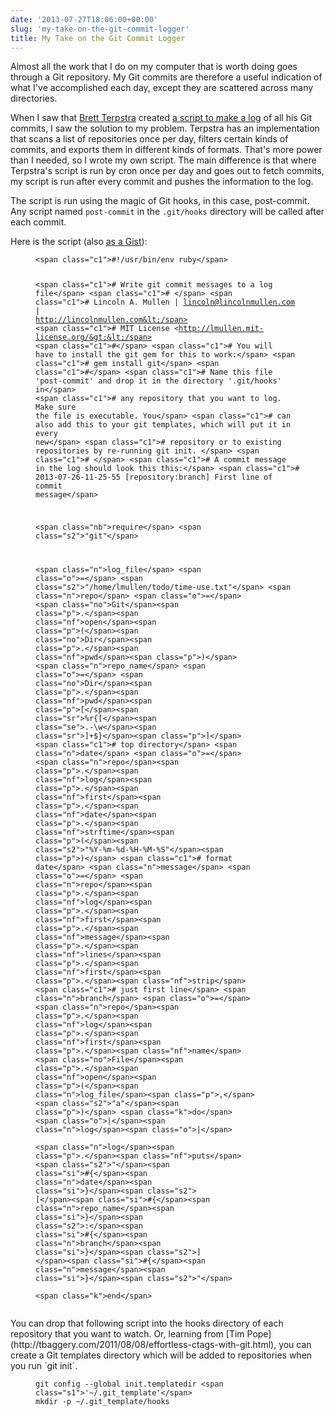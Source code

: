 ```yaml
---
date: '2013-07-27T18:06:00+00:00'
slug: 'my-take-on-the-git-commit-logger'
title: My Take on the Git Commit Logger
---
```


Almost all the work that I do on my computer that is worth doing goes through a Git repository. My Git commits are therefore a useful indication of what I've accomplished each day, except they are scattered across many directories.

When I saw that [Brett Terpstra](http://brettterpstra.com/) created [a script to make a log](http://brettterpstra.com/2012/05/21/git-logger-revisited/) of all his Git commits, I saw the solution to my problem. Terpstra has an implementation that scans a list of repositories once per day, filters certain kinds of commits, and exports them in different kinds of formats. That's more power than I needed, so I wrote my own script. The main difference is that where Terpstra's script is run by cron once per day and goes out to fetch commits, my script is run after every commit and pushes the information to the log.

The script is run using the magic of Git hooks, in this case, post-commit. Any script named `post-commit` in the `.git/hooks` directory will be called after each commit.

Here is the script (also [as a Gist](https://gist.github.com/lmullen/6095650)):
<figure class="highlight">
<pre><code class="language-ruby" data-lang="ruby">&lt;span class="c1">#!/usr/bin/env ruby&lt;/span>

&lt;span class="c1"># Write git commit messages to a log file&lt;/span>
&lt;span class="c1"># &lt;/span>
&lt;span class="c1"># Lincoln A. Mullen | lincoln@lincolnmullen.com | http://lincolnmullen.com&lt;/span>
&lt;span class="c1"># MIT License &lt;http://lmullen.mit-license.org/&gt;&lt;/span>
&lt;span class="c1">#&lt;/span>
&lt;span class="c1"># You will have to install the git gem for this to work:&lt;/span>
&lt;span class="c1">#   gem install git&lt;/span>
&lt;span class="c1">#&lt;/span>
&lt;span class="c1"># Name this file &#39;post-commit&#39; and drop it in the directory &#39;.git/hooks&#39;  in&lt;/span>
&lt;span class="c1"># any repository that you want to log. Make sure the file is executable. You&lt;/span>
&lt;span class="c1"># can also add this to your git templates, which will put it in every new&lt;/span>
&lt;span class="c1"># repository or to existing repositories by re-running git init.  &lt;/span>
&lt;span class="c1"># &lt;/span>
&lt;span class="c1"># A commit message in the log should look this this:&lt;/span>
&lt;span class="c1">#   2013-07-26-11-25-55 [repository:branch] First line of commit message&lt;/span>

&lt;span class="nb">require&lt;/span> &lt;span class="s2">"git"&lt;/span>

&lt;span class="n">log_file&lt;/span> &lt;span class="o">=&lt;/span> &lt;span class="s2">"/home/lmullen/todo/time-use.txt"&lt;/span>
&lt;span class="n">repo&lt;/span> &lt;span class="o">=&lt;/span> &lt;span class="no">Git&lt;/span>&lt;span class="p">.&lt;/span>&lt;span class="nf">open&lt;/span>&lt;span class="p">(&lt;/span>&lt;span class="no">Dir&lt;/span>&lt;span class="p">.&lt;/span>&lt;span class="nf">pwd&lt;/span>&lt;span class="p">)&lt;/span>
&lt;span class="n">repo_name&lt;/span> &lt;span class="o">=&lt;/span> &lt;span class="no">Dir&lt;/span>&lt;span class="p">.&lt;/span>&lt;span class="nf">pwd&lt;/span>&lt;span class="p">[&lt;/span>&lt;span class="sr">%r{[&lt;/span>&lt;span class="se">\.\-\w&lt;/span>&lt;span class="sr">]+$}&lt;/span>&lt;span class="p">]&lt;/span>                       &lt;span class="c1"># top directory&lt;/span>
&lt;span class="n">date&lt;/span> &lt;span class="o">=&lt;/span> &lt;span class="n">repo&lt;/span>&lt;span class="p">.&lt;/span>&lt;span class="nf">log&lt;/span>&lt;span class="p">.&lt;/span>&lt;span class="nf">first&lt;/span>&lt;span class="p">.&lt;/span>&lt;span class="nf">date&lt;/span>&lt;span class="p">.&lt;/span>&lt;span class="nf">strftime&lt;/span>&lt;span class="p">(&lt;/span>&lt;span class="s2">"%Y-%m-%d-%H-%M-%S"&lt;/span>&lt;span class="p">)&lt;/span>  &lt;span class="c1"># format date&lt;/span>
&lt;span class="n">message&lt;/span> &lt;span class="o">=&lt;/span> &lt;span class="n">repo&lt;/span>&lt;span class="p">.&lt;/span>&lt;span class="nf">log&lt;/span>&lt;span class="p">.&lt;/span>&lt;span class="nf">first&lt;/span>&lt;span class="p">.&lt;/span>&lt;span class="nf">message&lt;/span>&lt;span class="p">.&lt;/span>&lt;span class="nf">lines&lt;/span>&lt;span class="p">.&lt;/span>&lt;span class="nf">first&lt;/span>&lt;span class="p">.&lt;/span>&lt;span class="nf">strip&lt;/span>        &lt;span class="c1"># just first line&lt;/span>
&lt;span class="n">branch&lt;/span> &lt;span class="o">=&lt;/span> &lt;span class="n">repo&lt;/span>&lt;span class="p">.&lt;/span>&lt;span class="nf">log&lt;/span>&lt;span class="p">.&lt;/span>&lt;span class="nf">first&lt;/span>&lt;span class="p">.&lt;/span>&lt;span class="nf">name&lt;/span>
&lt;span class="no">File&lt;/span>&lt;span class="p">.&lt;/span>&lt;span class="nf">open&lt;/span>&lt;span class="p">(&lt;/span>&lt;span class="n">log_file&lt;/span>&lt;span class="p">,&lt;/span> &lt;span class="s2">"a"&lt;/span>&lt;span class="p">)&lt;/span> &lt;span class="k">do&lt;/span> &lt;span class="o">|&lt;/span>&lt;span class="n">log&lt;/span>&lt;span class="o">|&lt;/span>                        
  &lt;span class="n">log&lt;/span>&lt;span class="p">.&lt;/span>&lt;span class="nf">puts&lt;/span> &lt;span class="s2">"&lt;/span>&lt;span class="si">#{&lt;/span>&lt;span class="n">date&lt;/span>&lt;span class="si">}&lt;/span>&lt;span class="s2"> [&lt;/span>&lt;span class="si">#{&lt;/span>&lt;span class="n">repo_name&lt;/span>&lt;span class="si">}&lt;/span>&lt;span class="s2">:&lt;/span>&lt;span class="si">#{&lt;/span>&lt;span class="n">branch&lt;/span>&lt;span class="si">}&lt;/span>&lt;span class="s2">] &lt;/span>&lt;span class="si">#{&lt;/span>&lt;span class="n">message&lt;/span>&lt;span class="si">}&lt;/span>&lt;span class="s2">"&lt;/span>  
&lt;span class="k">end&lt;/span></code></pre>
</figure>
You can drop that following script into the hooks directory of each repository that you want to watch. Or, learning from [Tim Pope](http://tbaggery.com/2011/08/08/effortless-ctags-with-git.html), you can create a Git templates directory which will be added to repositories when you run `git init`.
<figure class="highlight">
<pre><code class="language-bash" data-lang="bash">git config --global init.templatedir &lt;span class="s1">&#39;~/.git_template&#39;&lt;/span>
mkdir -p ~/.git_template/hooks</code></pre>
</figure>
